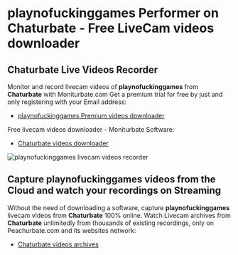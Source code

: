 # playnofuckinggames Performer on Chaturbate - Free LiveCam videos downloader

## Chaturbate Live Videos Recorder

Monitor and record livecam videos of **playnofuckinggames** from **Chaturbate** with Moniturbate.com
Get a premium trial for free by just and only registering with your Email address:
* [playnofuckinggames Premium videos downloader](https://moniturbate.com/request-demo-licence-key.html)

Free livecam videos downloader - Moniturbate Software:
* [Chaturbate videos downloader](https://moniturbate.com/moniturbate-download-software.html)

![playnofuckinggames livecam videos recorder](https://peachurnet.com/templates/moniturbate-software.png)


## Capture playnofuckinggames videos from the Cloud and watch your recordings on Streaming

Without the need of downloading a software, capture **playnofuckinggames** livecam videos from **Chaturbate** 100% online.
Watch Livecam archives from **Chaturbate** unlimitedly from thousands of existing recordings, only on Peachurbate.com and its websites network:
* [Chaturbate videos archives](https://peachurnet.com/)